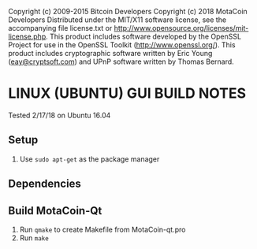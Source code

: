 Copyright (c) 2009-2015 Bitcoin Developers
Copyright (c) 2018 MotaCoin Developers
Distributed under the MIT/X11 software license, see the accompanying
file license.txt or http://www.opensource.org/licenses/mit-license.php.
This product includes software developed by the OpenSSL Project for use in
the OpenSSL Toolkit (http://www.openssl.org/).  This product includes
cryptographic software written by Eric Young (eay@cryptsoft.com) and UPnP
software written by Thomas Bernard.

# LINUX (UBUNTU) GUI BUILD NOTES
Tested 2/17/18 on Ubuntu 16.04

## Setup
1. Use `sudo apt-get` as the package manager

## Dependencies

## Build MotaCoin-Qt
1. Run `qmake` to create Makefile from MotaCoin-qt.pro
2. Run `make`
